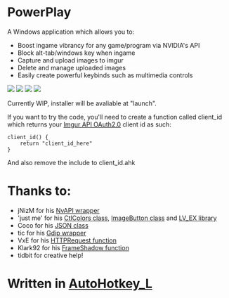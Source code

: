 # PowerPlay
A Windows application which allows you to:
- Boost ingame vibrancy for any game/program via NVIDIA's API
- Block alt-tab/windows key when ingame
- Capture and upload images to imgur
- Delete and manage uploaded images
- Easily create powerful keybinds such as multimedia controls

<img src="https://cloud.githubusercontent.com/assets/5571284/24335157/4c76bf46-1278-11e7-9833-19710ba22a5c.png"></img> <img src="https://cloud.githubusercontent.com/assets/5571284/24335158/4c938c02-1278-11e7-9e35-5e22c066a39b.png"></img> <img src="https://cloud.githubusercontent.com/assets/5571284/24335159/4ca5b29c-1278-11e7-857d-93aad70e9e5c.png"></img> <img src="https://cloud.githubusercontent.com/assets/5571284/24335235/b284ef3c-1279-11e7-8f99-d2ee8fa08f2a.png"></img> 

Currently WIP, installer will be avaliable at "launch".

If you want to try the code, you'll need to create a function called client_id which returns your [Imgur API OAuth2.0](https://api.imgur.com/oauth2/addclient) client id as such:

	client_id() {
		return "client_id_here"
	}
And also remove the include to client_id.ahk

# Thanks to:

- jNizM for his [NvAPI wrapper](https://github.com/jNizM/AHK_NVIDIA_NvAPI)
- 'just me' for his [CtlColors class](https://github.com/AHK-just-me/Class_CtlColors), [ImageButton class](https://github.com/AHK-just-me/Class_ImageButton) and [LV_EX library](https://autohotkey.com/boards/viewtopic.php?t=1256)
- Coco for his [JSON class](https://github.com/cocobelgica/AutoHotkey-JSON)
- tic for his [Gdip wrapper](https://autohotkey.com/boards/viewtopic.php?t=6517)
- VxE for his [HTTPRequest function](https://autohotkey.com/board/topic/67989-func-httprequest-for-web-apis-ahk-b-ahk-lunicodex64/)
- Klark92 for his [FrameShadow function](https://autohotkey.com/boards/viewtopic.php?f=6&t=29117)
- tidbit for creative help!

# Written in [AutoHotkey_L](https://autohotkey.com/)

